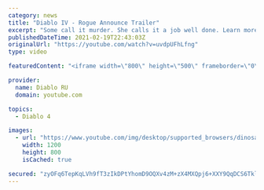 ```yaml
---
category: news
title: "Diablo IV - Rogue Announce Trailer"
excerpt: "Some call it murder. She calls it a job well done. Learn more at Diablo4.com. The Rogue is the newest addition to the Diablo IV ..."
publishedDateTime: 2021-02-19T22:43:03Z
originalUrl: "https://youtube.com/watch?v=uvdpUFhLfng"
type: video

featuredContent: "<iframe width=\"800\" height=\"500\" frameborder=\"0\" src=\"https://www.youtube.com/embed/uvdpUFhLfng\" allow=\"accelerometer; autoplay; encrypted-media; gyroscope; picture-in-picture\" allowfullscreen></iframe>"

provider:
  name: Diablo RU
  domain: youtube.com

topics:
  - Diablo 4

images:
  - url: "https://www.youtube.com/img/desktop/supported_browsers/dinosaur.png"
    width: 1200
    height: 800
    isCached: true

secured: "zyOFq6TepKqLVh9fT3zIkDPtYhomD9OQXv4zM+zX4MXQpj6+XXY9QqDCS6TkloEp05VcaBjW/4JVoj//Xv+FedpOOaNw6InYSrCBidh8gac4KId+PvrgRk3BV22fNzRrCQeMgcNiss8YFgQZ4cd2YlHCCaKTD8cBkQmAvSUWaA0qgGcMCqLNeYKzaWlccT9SbHCfPrl8FN7xML/0inJxPGmSHBhRSLan7LDcTVHRRqAsSKq8kNEDFIqXBJsZz7HOSGNkLAtzu+aGgp4lS5rbxWVFPMFhxcOwzL4SHUmG7cnywlJrHB8ARmSdVGi2RSeWJnySGKz8CO/5Q4ANOS93A4S/kpSzDBzFwNl/qD4spx5MSBydwgykbykozGskFDmgzM/dcaL7fZqhpIEmDdjVFg==;qhEPJ1YNl5sL1BVmH64OdQ=="
---
```


